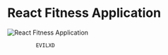 # React Fitness Application

![React Fitness Application](https://i.ibb.co/Yt9spGc/image.png)


             EVILXD

